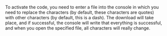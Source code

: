 To activate the code, you need to enter a file into the console in which you need to replace the characters (by default, these characters are quotes) with other characters (by default, this is a dash). The download will take place, and if successful, the console will write that everything is successful, and when you open the specified file, all characters will really change.
